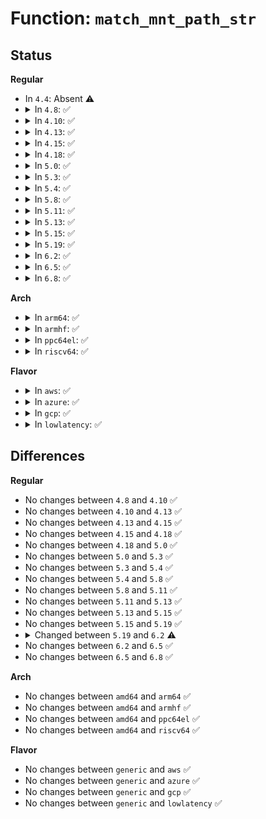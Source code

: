 # Function: <code>match_mnt_path_str</code>

## Status
<b>Regular</b>
<ul>
<li>
In <code>4.4</code>: Absent ⚠️
</li>
<li>
<details>
<summary>In <code>4.8</code>: ✅</summary>

```c
int match_mnt_path_str(struct aa_profile *profile, const struct path *mntpath, char *buffer, const char *devname, const char *type, long unsigned int flags, void *data, bool binary, const char *devinfo);
```

**Collision:** Unique Static

**Inline:** No

**Transformation:** False

**Instances:**

```
In security/apparmor/mount.c (ffffffff813c9b20)
Location: security/apparmor/mount.c:319
Inline: False
Direct callers:
  - security/apparmor/mount.c:aa_new_mount
  - security/apparmor/mount.c:match_mnt
```
**Symbols:**

```
ffffffff813c9b20-ffffffff813c9f8a: match_mnt_path_str (STB_LOCAL)
```
</details>
</li>
<li>
<details>
<summary>In <code>4.10</code>: ✅</summary>

```c
int match_mnt_path_str(struct aa_profile *profile, const struct path *mntpath, char *buffer, const char *devname, const char *type, long unsigned int flags, void *data, bool binary, const char *devinfo);
```

**Collision:** Unique Static

**Inline:** No

**Transformation:** False

**Instances:**

```
In security/apparmor/mount.c (ffffffff813e1190)
Location: security/apparmor/mount.c:319
Inline: False
Direct callers:
  - security/apparmor/mount.c:aa_new_mount
  - security/apparmor/mount.c:match_mnt
```
**Symbols:**

```
ffffffff813e1190-ffffffff813e1601: match_mnt_path_str (STB_LOCAL)
```
</details>
</li>
<li>
<details>
<summary>In <code>4.13</code>: ✅</summary>

```c
int match_mnt_path_str(struct aa_profile *profile, const struct path *mntpath, char *buffer, const char *devname, const char *type, long unsigned int flags, void *data, bool binary, const char *devinfo);
```

**Collision:** Unique Static

**Inline:** No

**Transformation:** False

**Instances:**

```
In security/apparmor/mount.c (ffffffff813f0010)
Location: security/apparmor/mount.c:319
Inline: False
Direct callers:
  - security/apparmor/mount.c:aa_new_mount
  - security/apparmor/mount.c:aa_mount_change_type
  - security/apparmor/mount.c:aa_remount
```
**Symbols:**

```
ffffffff813f0010-ffffffff813f03b2: match_mnt_path_str (STB_LOCAL)
```
</details>
</li>
<li>
<details>
<summary>In <code>4.15</code>: ✅</summary>

```c
int match_mnt_path_str(struct aa_profile *profile, const struct path *mntpath, char *buffer, const char *devname, const char *type, long unsigned int flags, void *data, bool binary, const char *devinfo);
```

**Collision:** Unique Static

**Inline:** No

**Transformation:** False

**Instances:**

```
In security/apparmor/mount.c (ffffffff81417f50)
Location: security/apparmor/mount.c:318
Inline: False
Direct callers:
  - security/apparmor/mount.c:aa_new_mount
  - security/apparmor/mount.c:match_mnt
```
**Symbols:**

```
ffffffff81417f50-ffffffff8141831b: match_mnt_path_str (STB_LOCAL)
```
</details>
</li>
<li>
<details>
<summary>In <code>4.18</code>: ✅</summary>

```c
int match_mnt_path_str(struct aa_profile *profile, const struct path *mntpath, char *buffer, const char *devname, const char *type, long unsigned int flags, void *data, bool binary, const char *devinfo);
```

**Collision:** Unique Static

**Inline:** No

**Transformation:** False

**Instances:**

```
In security/apparmor/mount.c (ffffffff8144a3e0)
Location: security/apparmor/mount.c:318
Inline: False
Direct callers:
  - security/apparmor/mount.c:aa_new_mount
  - security/apparmor/mount.c:match_mnt
```
**Symbols:**

```
ffffffff8144a3e0-ffffffff8144a79b: match_mnt_path_str (STB_LOCAL)
```
</details>
</li>
<li>
<details>
<summary>In <code>5.0</code>: ✅</summary>

```c
int match_mnt_path_str(struct aa_profile *profile, const struct path *mntpath, char *buffer, const char *devname, const char *type, long unsigned int flags, void *data, bool binary, const char *devinfo);
```

**Collision:** Unique Static

**Inline:** No

**Transformation:** False

**Instances:**

```
In security/apparmor/mount.c (ffffffff81467350)
Location: security/apparmor/mount.c:319
Inline: False
Direct callers:
  - security/apparmor/mount.c:aa_new_mount
  - security/apparmor/mount.c:match_mnt
```
**Symbols:**

```
ffffffff81467350-ffffffff8146770b: match_mnt_path_str (STB_LOCAL)
```
</details>
</li>
<li>
<details>
<summary>In <code>5.3</code>: ✅</summary>

```c
int match_mnt_path_str(struct aa_profile *profile, const struct path *mntpath, char *buffer, const char *devname, const char *type, long unsigned int flags, void *data, bool binary, const char *devinfo);
```

**Collision:** Unique Static

**Inline:** No

**Transformation:** False

**Instances:**

```
In security/apparmor/mount.c (ffffffff814943e0)
Location: security/apparmor/mount.c:315
Inline: False
Direct callers:
  - security/apparmor/mount.c:aa_new_mount
  - security/apparmor/mount.c:match_mnt
```
**Symbols:**

```
ffffffff814943e0-ffffffff8149476b: match_mnt_path_str (STB_LOCAL)
```
</details>
</li>
<li>
<details>
<summary>In <code>5.4</code>: ✅</summary>

```c
int match_mnt_path_str(struct aa_profile *profile, const struct path *mntpath, char *buffer, const char *devname, const char *type, long unsigned int flags, void *data, bool binary, const char *devinfo);
```

**Collision:** Unique Static

**Inline:** No

**Transformation:** False

**Instances:**

```
In security/apparmor/mount.c (ffffffff814ae310)
Location: security/apparmor/mount.c:315
Inline: False
Direct callers:
  - security/apparmor/mount.c:aa_new_mount
  - security/apparmor/mount.c:match_mnt
```
**Symbols:**

```
ffffffff814ae310-ffffffff814ae69b: match_mnt_path_str (STB_LOCAL)
```
</details>
</li>
<li>
<details>
<summary>In <code>5.8</code>: ✅</summary>

```c
int match_mnt_path_str(struct aa_profile *profile, const struct path *mntpath, char *buffer, const char *devname, const char *type, long unsigned int flags, void *data, bool binary, const char *devinfo);
```

**Collision:** Unique Static

**Inline:** No

**Transformation:** False

**Instances:**

```
In security/apparmor/mount.c (ffffffff8150d710)
Location: security/apparmor/mount.c:315
Inline: False
Direct callers:
  - security/apparmor/mount.c:aa_new_mount
  - security/apparmor/mount.c:aa_mount_change_type
  - security/apparmor/mount.c:aa_remount
```
**Symbols:**

```
ffffffff8150d710-ffffffff8150d899: match_mnt_path_str (STB_LOCAL)
```
</details>
</li>
<li>
<details>
<summary>In <code>5.11</code>: ✅</summary>

```c
int match_mnt_path_str(struct aa_profile *profile, const struct path *mntpath, char *buffer, const char *devname, const char *type, long unsigned int flags, void *data, bool binary, const char *devinfo);
```

**Collision:** Unique Static

**Inline:** No

**Transformation:** False

**Instances:**

```
In security/apparmor/mount.c (ffffffff8152a580)
Location: security/apparmor/mount.c:315
Inline: False
Direct callers:
  - security/apparmor/mount.c:aa_new_mount
  - security/apparmor/mount.c:aa_mount_change_type
  - security/apparmor/mount.c:aa_remount
```
**Symbols:**

```
ffffffff8152a580-ffffffff8152a709: match_mnt_path_str (STB_LOCAL)
```
</details>
</li>
<li>
<details>
<summary>In <code>5.13</code>: ✅</summary>

```c
int match_mnt_path_str(struct aa_profile *profile, const struct path *mntpath, char *buffer, const char *devname, const char *type, long unsigned int flags, void *data, bool binary, const char *devinfo);
```

**Collision:** Unique Static

**Inline:** No

**Transformation:** False

**Instances:**

```
In security/apparmor/mount.c (ffffffff815307f0)
Location: security/apparmor/mount.c:315
Inline: False
Direct callers:
  - security/apparmor/mount.c:aa_new_mount
  - security/apparmor/mount.c:aa_mount_change_type
  - security/apparmor/mount.c:aa_remount
```
**Symbols:**

```
ffffffff815307f0-ffffffff81530979: match_mnt_path_str (STB_LOCAL)
```
</details>
</li>
<li>
<details>
<summary>In <code>5.15</code>: ✅</summary>

```c
int match_mnt_path_str(struct aa_profile *profile, const struct path *mntpath, char *buffer, const char *devname, const char *type, long unsigned int flags, void *data, bool binary, const char *devinfo);
```

**Collision:** Unique Static

**Inline:** No

**Transformation:** False

**Instances:**

```
In security/apparmor/mount.c (ffffffff8158ec10)
Location: security/apparmor/mount.c:315
Inline: False
Direct callers:
  - security/apparmor/mount.c:aa_new_mount
  - security/apparmor/mount.c:aa_mount_change_type
  - security/apparmor/mount.c:aa_remount
```
**Symbols:**

```
ffffffff8158ec10-ffffffff8158edb8: match_mnt_path_str (STB_LOCAL)
```
</details>
</li>
<li>
<details>
<summary>In <code>5.19</code>: ✅</summary>

```c
int match_mnt_path_str(struct aa_profile *profile, const struct path *mntpath, char *buffer, const char *devname, const char *type, long unsigned int flags, void *data, bool binary, const char *devinfo);
```

**Collision:** Unique Static

**Inline:** No

**Transformation:** False

**Instances:**

```
In security/apparmor/mount.c (ffffffff8162f9f0)
Location: security/apparmor/mount.c:298
Inline: False
Direct callers:
  - security/apparmor/mount.c:aa_new_mount
  - security/apparmor/mount.c:aa_mount_change_type
  - security/apparmor/mount.c:aa_remount
```
**Symbols:**

```
ffffffff8162f9f0-ffffffff8162fbc0: match_mnt_path_str (STB_LOCAL)
```
</details>
</li>
<li>
<details>
<summary>In <code>6.2</code>: ✅</summary>

```c
int match_mnt_path_str(const struct cred *subj_cred, struct aa_profile *profile, const struct path *mntpath, char *buffer, const char *devname, const char *type, long unsigned int flags, void *data, bool binary, const char *devinfo);
```

**Collision:** Unique Static

**Inline:** No

**Transformation:** False

**Instances:**

```
In security/apparmor/mount.c (ffffffff816e4600)
Location: security/apparmor/mount.c:303
Inline: False
Direct callers:
  - security/apparmor/mount.c:aa_new_mount
  - security/apparmor/mount.c:aa_mount_change_type
  - security/apparmor/mount.c:aa_remount
```
**Symbols:**

```
ffffffff816e4600-ffffffff816e47d9: match_mnt_path_str (STB_LOCAL)
```
</details>
</li>
<li>
<details>
<summary>In <code>6.5</code>: ✅</summary>

```c
int match_mnt_path_str(const struct cred *subj_cred, struct aa_profile *profile, const struct path *mntpath, char *buffer, const char *devname, const char *type, long unsigned int flags, void *data, bool binary, const char *devinfo);
```

**Collision:** Unique Static

**Inline:** No

**Transformation:** False

**Instances:**

```
In security/apparmor/mount.c (ffffffff8171dc50)
Location: security/apparmor/mount.c:303
Inline: False
Direct callers:
  - security/apparmor/mount.c:aa_new_mount
  - security/apparmor/mount.c:aa_mount_change_type
  - security/apparmor/mount.c:aa_remount
```
**Symbols:**

```
ffffffff8171dc50-ffffffff8171de2b: match_mnt_path_str (STB_LOCAL)
```
</details>
</li>
<li>
<details>
<summary>In <code>6.8</code>: ✅</summary>

```c
int match_mnt_path_str(const struct cred *subj_cred, struct aa_profile *profile, const struct path *mntpath, char *buffer, const char *devname, const char *type, long unsigned int flags, void *data, bool binary, const char *devinfo);
```

**Collision:** Unique Static

**Inline:** No

**Transformation:** False

**Instances:**

```
In security/apparmor/mount.c (ffffffff8175c6a0)
Location: security/apparmor/mount.c:303
Inline: False
Direct callers:
  - security/apparmor/mount.c:aa_new_mount
  - security/apparmor/mount.c:aa_mount_change_type
  - security/apparmor/mount.c:aa_remount
```
**Symbols:**

```
ffffffff8175c6a0-ffffffff8175c87b: match_mnt_path_str (STB_LOCAL)
```
</details>
</li>
</ul>
<b>Arch</b>
<ul>
<li>
<details>
<summary>In <code>arm64</code>: ✅</summary>

```c
int match_mnt_path_str(struct aa_profile *profile, const struct path *mntpath, char *buffer, const char *devname, const char *type, long unsigned int flags, void *data, bool binary, const char *devinfo);
```

**Collision:** Unique Static

**Inline:** No

**Transformation:** False

**Instances:**

```
In security/apparmor/mount.c (ffff8000105a5aa0)
Location: security/apparmor/mount.c:315
Inline: False
Direct callers:
  - security/apparmor/mount.c:aa_new_mount
  - security/apparmor/mount.c:match_mnt
```
**Symbols:**

```
ffff8000105a5aa0-ffff8000105a5de4: match_mnt_path_str (STB_LOCAL)
```
</details>
</li>
<li>
<details>
<summary>In <code>armhf</code>: ✅</summary>

```c
int match_mnt_path_str(struct aa_profile *profile, const struct path *mntpath, char *buffer, const char *devname, const char *type, long unsigned int flags, void *data, bool binary, const char *devinfo);
```

**Collision:** Unique Static

**Inline:** No

**Transformation:** False

**Instances:**

```
In security/apparmor/mount.c (c0755a54)
Location: security/apparmor/mount.c:315
Inline: False
Direct callers:
  - security/apparmor/mount.c:aa_new_mount
  - security/apparmor/mount.c:match_mnt
```
**Symbols:**

```
c0755a54-c0755d90: match_mnt_path_str (STB_LOCAL)
```
</details>
</li>
<li>
<details>
<summary>In <code>ppc64el</code>: ✅</summary>

```c
int match_mnt_path_str(struct aa_profile *profile, const struct path *mntpath, char *buffer, const char *devname, const char *type, long unsigned int flags, void *data, bool binary, const char *devinfo);
```

**Collision:** Unique Static

**Inline:** No

**Transformation:** False

**Instances:**

```
In security/apparmor/mount.c (c000000000721a40)
Location: security/apparmor/mount.c:315
Inline: False
Direct callers:
  - security/apparmor/mount.c:aa_new_mount
  - security/apparmor/mount.c:match_mnt
```
**Symbols:**

```
c000000000721a40-c000000000721e60: match_mnt_path_str (STB_LOCAL)
```
</details>
</li>
<li>
<details>
<summary>In <code>riscv64</code>: ✅</summary>

```c
int match_mnt_path_str(struct aa_profile *profile, const struct path *mntpath, char *buffer, const char *devname, const char *type, long unsigned int flags, void *data, bool binary, const char *devinfo);
```

**Collision:** Unique Static

**Inline:** No

**Transformation:** False

**Instances:**

```
In security/apparmor/mount.c (ffffffe0003ef686)
Location: security/apparmor/mount.c:315
Inline: False
Direct callers:
  - security/apparmor/mount.c:aa_new_mount
  - security/apparmor/mount.c:match_mnt
```
**Symbols:**

```
ffffffe0003ef686-ffffffe0003ef99c: match_mnt_path_str (STB_LOCAL)
```
</details>
</li>
</ul>
<b>Flavor</b>
<ul>
<li>
<details>
<summary>In <code>aws</code>: ✅</summary>

```c
int match_mnt_path_str(struct aa_profile *profile, const struct path *mntpath, char *buffer, const char *devname, const char *type, long unsigned int flags, void *data, bool binary, const char *devinfo);
```

**Collision:** Unique Static

**Inline:** No

**Transformation:** False

**Instances:**

```
In security/apparmor/mount.c (ffffffff814a68f0)
Location: security/apparmor/mount.c:315
Inline: False
Direct callers:
  - security/apparmor/mount.c:aa_new_mount
  - security/apparmor/mount.c:match_mnt
```
**Symbols:**

```
ffffffff814a68f0-ffffffff814a6c7b: match_mnt_path_str (STB_LOCAL)
```
</details>
</li>
<li>
<details>
<summary>In <code>azure</code>: ✅</summary>

```c
int match_mnt_path_str(struct aa_profile *profile, const struct path *mntpath, char *buffer, const char *devname, const char *type, long unsigned int flags, void *data, bool binary, const char *devinfo);
```

**Collision:** Unique Static

**Inline:** No

**Transformation:** False

**Instances:**

```
In security/apparmor/mount.c (ffffffff81497310)
Location: security/apparmor/mount.c:315
Inline: False
Direct callers:
  - security/apparmor/mount.c:aa_new_mount
  - security/apparmor/mount.c:match_mnt
```
**Symbols:**

```
ffffffff81497310-ffffffff8149769b: match_mnt_path_str (STB_LOCAL)
```
</details>
</li>
<li>
<details>
<summary>In <code>gcp</code>: ✅</summary>

```c
int match_mnt_path_str(struct aa_profile *profile, const struct path *mntpath, char *buffer, const char *devname, const char *type, long unsigned int flags, void *data, bool binary, const char *devinfo);
```

**Collision:** Unique Static

**Inline:** No

**Transformation:** False

**Instances:**

```
In security/apparmor/mount.c (ffffffff814a2990)
Location: security/apparmor/mount.c:315
Inline: False
Direct callers:
  - security/apparmor/mount.c:aa_new_mount
  - security/apparmor/mount.c:match_mnt
```
**Symbols:**

```
ffffffff814a2990-ffffffff814a2d1b: match_mnt_path_str (STB_LOCAL)
```
</details>
</li>
<li>
<details>
<summary>In <code>lowlatency</code>: ✅</summary>

```c
int match_mnt_path_str(struct aa_profile *profile, const struct path *mntpath, char *buffer, const char *devname, const char *type, long unsigned int flags, void *data, bool binary, const char *devinfo);
```

**Collision:** Unique Static

**Inline:** No

**Transformation:** False

**Instances:**

```
In security/apparmor/mount.c (ffffffff814bb150)
Location: security/apparmor/mount.c:315
Inline: False
Direct callers:
  - security/apparmor/mount.c:aa_new_mount
  - security/apparmor/mount.c:match_mnt
```
**Symbols:**

```
ffffffff814bb150-ffffffff814bb4db: match_mnt_path_str (STB_LOCAL)
```
</details>
</li>
</ul>

## Differences
<b>Regular</b>
<ul>
<li>
No changes between <code>4.8</code> and <code>4.10</code> ✅
</li>
<li>
No changes between <code>4.10</code> and <code>4.13</code> ✅
</li>
<li>
No changes between <code>4.13</code> and <code>4.15</code> ✅
</li>
<li>
No changes between <code>4.15</code> and <code>4.18</code> ✅
</li>
<li>
No changes between <code>4.18</code> and <code>5.0</code> ✅
</li>
<li>
No changes between <code>5.0</code> and <code>5.3</code> ✅
</li>
<li>
No changes between <code>5.3</code> and <code>5.4</code> ✅
</li>
<li>
No changes between <code>5.4</code> and <code>5.8</code> ✅
</li>
<li>
No changes between <code>5.8</code> and <code>5.11</code> ✅
</li>
<li>
No changes between <code>5.11</code> and <code>5.13</code> ✅
</li>
<li>
No changes between <code>5.13</code> and <code>5.15</code> ✅
</li>
<li>
No changes between <code>5.15</code> and <code>5.19</code> ✅
</li>
<li>
<details>
<summary>Changed between <code>5.19</code> and <code>6.2</code> ⚠️</summary>
<ul>
<li>
<b>Param added. </b>
<code>const struct cred *subj_cred</code>
</li>
<li>
<b>Param reordered. </b>
<code>profile, mntpath, buffer, devname, type, flags, data, binary, devinfo</code> ➡️ <code>subj_cred, profile, mntpath, buffer, devname, type, flags, data, binary, devinfo</code>
</li>
</ul>
</details>
</li>
<li>
No changes between <code>6.2</code> and <code>6.5</code> ✅
</li>
<li>
No changes between <code>6.5</code> and <code>6.8</code> ✅
</li>
</ul>
<b>Arch</b>
<ul>
<li>
No changes between <code>amd64</code> and <code>arm64</code> ✅
</li>
<li>
No changes between <code>amd64</code> and <code>armhf</code> ✅
</li>
<li>
No changes between <code>amd64</code> and <code>ppc64el</code> ✅
</li>
<li>
No changes between <code>amd64</code> and <code>riscv64</code> ✅
</li>
</ul>
<b>Flavor</b>
<ul>
<li>
No changes between <code>generic</code> and <code>aws</code> ✅
</li>
<li>
No changes between <code>generic</code> and <code>azure</code> ✅
</li>
<li>
No changes between <code>generic</code> and <code>gcp</code> ✅
</li>
<li>
No changes between <code>generic</code> and <code>lowlatency</code> ✅
</li>
</ul>
